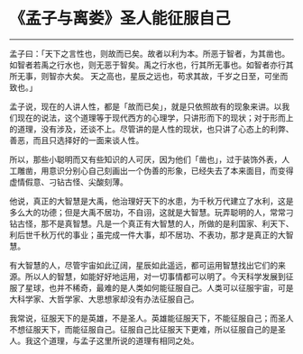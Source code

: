 # 《孟子与离娄》圣人能征服自己

------

孟子曰：「天下之言性也，则故而已矣。故者以利为本。所恶于智者，为其凿也。如智者若禹之行水也，则无恶于智矣。禹之行水也，行其所无事也。如智者亦行其所无事，则智亦大矣。 天之高也，星辰之远也，苟求其故，千岁之日至，可坐而致也。」

孟子说，现在的人讲人性，都是「故而已矣」，就是只依照故有的现象来讲。以我们现在的说法，这个道理等于现代西方的心理学，只讲形而下的现状；对于形而上的道理，没有涉及，还谈不上。尽管讲的是人性的现状，也只讲了心态上的利弊、善恶，而且只选择好的一面来谈人性。

所以，那些小聪明而又有些知识的人可厌，因为他们「凿也」，过于装饰外表，人工雕凿，用意识分别心自己刻画出一个伪善的形象，已经失去了本来面目，而变得虚情假意、刁钻古怪、尖酸刻薄。

他说，真正的大智慧是大禹，他治理好天下的水患，为千秋万代建立了水利，这是多么大的功德；但是大禹不居功，不自诩，这就是大智慧。玩弄聪明的人，常常刁钻古怪，那不是真智慧。凡是一个真正有大智慧的人，所做的是利国家、利天下、利后世千秋万代的事业；虽完成一件大事，却不居功、不表功，那才是真正的大智慧。

有大智慧的人，尽管宇宙如此辽阔，星辰如此遥远，都可运用智慧找出它们的来源。所以人的智慧，如能好好地运用，对一切事情都可以明了。今天科学发展到征服了星球，也并不稀奇，最难的是人类如何能征服自己。人类可以征服宇宙，可是大科学家、大哲学家、大思想家却没有办法征服自己。

我常说，征服天下的是英雄，不是圣人。英雄能征服天下，不能征服自己；而圣人不想征服天下，而能征服自己。征服自己比征服天下更难，所以征服自己的是圣人。我这个道理，与孟子这里所说的道理有相同之处。
